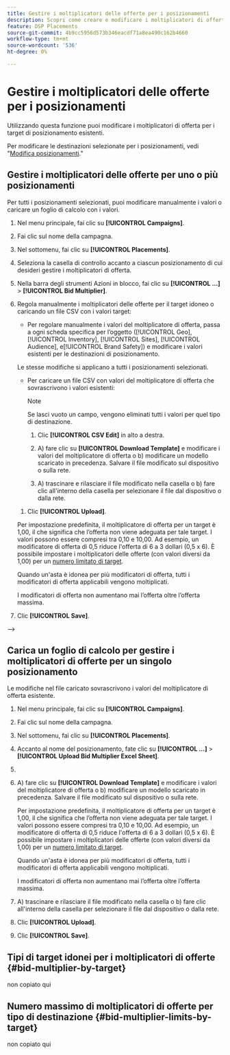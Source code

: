 ```yaml
---
title: Gestire i moltiplicatori delle offerte per i posizionamenti
description: Scopri come creare e modificare i moltiplicatori di offerta per i target di posizionamento specificati.
feature: DSP Placements
source-git-commit: 4b9cc5956d573b346eacdf71a8ea490c162b4660
workflow-type: tm+mt
source-wordcount: '536'
ht-degree: 0%

---
```


# Gestire i moltiplicatori delle offerte per i posizionamenti


<!--

See if any of these procedures are implemented; may need to be edited and/or re-worded based on functionality/UI

-->

Utilizzando questa funzione puoi modificare i moltiplicatori di offerta per i target di posizionamento esistenti.

Per modificare le destinazioni selezionate per i posizionamenti, vedi &quot;[Modifica posizionamenti](/help/dsp/campaign-management/placements/placement-edit.md).&quot;

## Gestire i moltiplicatori delle offerte per uno o più posizionamenti

Per tutti i posizionamenti selezionati, puoi modificare manualmente i valori o caricare un foglio di calcolo con i valori.

1. Nel menu principale, fai clic su **[!UICONTROL Campaigns]**.

1. Fai clic sul nome della campagna.

1. Nel sottomenu, fai clic su **[!UICONTROL Placements]**.

1. Seleziona la casella di controllo accanto a ciascun posizionamento di cui desideri gestire i moltiplicatori di offerta.

1. Nella barra degli strumenti Azioni in blocco, fai clic su **[!UICONTROL ...]** > **[!UICONTROL Bid Multiplier]**.

1. Regola manualmente i moltiplicatori delle offerte per il target idoneo o caricando un file CSV con i valori target:

   * Per regolare manualmente i valori del moltiplicatore di offerta, passa a ogni scheda specifica per l’oggetto ([!UICONTROL Geo], [!UICONTROL Inventory], [!UICONTROL Sites], [!UICONTROL Audience], e[!UICONTROL Brand Safety]) e modificare i valori esistenti per le destinazioni di posizionamento.

   Le stesse modifiche si applicano a tutti i posizionamenti selezionati.

   * Per caricare un file CSV con valori del moltiplicatore di offerta che sovrascrivono i valori esistenti:

     >[!NOTE]
     >
     >Se lasci vuoto un campo, vengono eliminati tutti i valori per quel tipo di destinazione.<!-- Verify and re-word if needed. I'm not sure if you'll be able to have multiple data rows (one per placement) or if there will be only one data row applicable for all. -->

      1. Clic **[!UICONTROL CSV Edit]** in alto a destra.

      1. A) fare clic su **[!UICONTROL Download Template]** e modificare i valori del moltiplicatore di offerta o b) modificare un modello scaricato in precedenza. Salvare il file modificato sul dispositivo o sulla rete.

      1. A) trascinare e rilasciare il file modificato nella casella o b) fare clic all&#39;interno della casella per selezionare il file dal dispositivo o dalla rete.

   1. Clic **[!UICONTROL Upload]**.

   Per impostazione predefinita, il moltiplicatore di offerta per un target è 1,00, il che significa che l’offerta non viene adeguata per tale target. I valori possono essere compresi tra 0,10 e 10,00. Ad esempio, un modificatore di offerta di 0,5 riduce l&#39;offerta di 6 a 3 dollari (0,5 x 6). È possibile impostare i moltiplicatori delle offerte (con valori diversi da 1,00) per un [numero limitato di target](#bid-multiplier-limits-by-target).

   Quando un&#39;asta è idonea per più modificatori di offerta, tutti i modificatori di offerta applicabili vengono moltiplicati.

   I modificatori di offerta non aumentano mai l’offerta oltre l’offerta massima.

1. Clic **[!UICONTROL Save]**.

-->

## Carica un foglio di calcolo per gestire i moltiplicatori di offerte per un singolo posizionamento<!-- Is this still going to exist independently, or will you just do this via the "Bid Multiplier" option in the main context menu for placements? If both options, then reword headings for distinction -->

Le modifiche nel file caricato sovrascrivono i valori del moltiplicatore di offerta esistente.<!-- what if you delete a row? -->

1. Nel menu principale, fai clic su **[!UICONTROL Campaigns]**.

1. Fai clic sul nome della campagna.

1. Nel sottomenu, fai clic su **[!UICONTROL Placements]**.

1. Accanto al nome del posizionamento, fate clic su  **[!UICONTROL ...]** > **[!UICONTROL Upload Bid Multiplier Excel Sheet]**.

1. 
   <!-- Verify the rest of these steps. -->

1. A) fare clic su **[!UICONTROL Download Template]** e modificare i valori del moltiplicatore di offerta o b) modificare un modello scaricato in precedenza. Salvare il file modificato sul dispositivo o sulla rete.

   Per impostazione predefinita, il moltiplicatore di offerta per un target è 1,00, il che significa che l’offerta non viene adeguata per tale target. I valori possono essere compresi tra 0,10 e 10,00. Ad esempio, un modificatore di offerta di 0,5 riduce l&#39;offerta di 6 a 3 dollari (0,5 x 6). È possibile impostare i moltiplicatori delle offerte (con valori diversi da 1,00) per un [numero limitato di target](#bid-multiplier-limits-by-target).

   Quando un&#39;asta è idonea per più modificatori di offerta, tutti i modificatori di offerta applicabili vengono moltiplicati.

   I modificatori di offerta non aumentano mai l’offerta oltre l’offerta massima.

1. A) trascinare e rilasciare il file modificato nella casella o b) fare clic all&#39;interno della casella per selezionare il file dal dispositivo o dalla rete.

1. Clic **[!UICONTROL Upload]**.

1. Clic **[!UICONTROL Save]**.

## Tipi di target idonei per i moltiplicatori di offerte {#bid-multiplier-by-target}

non copiato qui

## Numero massimo di moltiplicatori di offerte per tipo di destinazione {#bid-multiplier-limits-by-target}

non copiato qui

<!--

>[!MORELIKETHIS]
>
>* [About Placement Management](placement-about.md)
>* [Edit Placements](placement-edit.md)
>* [View the Change Log for a Placement](placement-change-log.md)
>* [Placement Settings](placement-settings.md)
 -->
